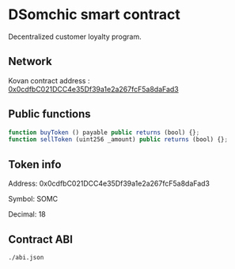 # DSomchic smart contract

Decentralized customer loyalty program.

## Network

Kovan contract address : [0x0cdfbC021DCC4e35Df39a1e2a267fcF5a8daFad3](https://kovan.etherscan.io/address/0x0cdfbC021DCC4e35Df39a1e2a267fcF5a8daFad3)

## Public functions
```js
function buyToken () payable public returns (bool) {};
function sellToken (uint256 _amount) public returns (bool) {};
```

## Token info

Address: 0x0cdfbC021DCC4e35Df39a1e2a267fcF5a8daFad3

Symbol: SOMC

Decimal: 18

## Contract ABI

```
./abi.json
```


